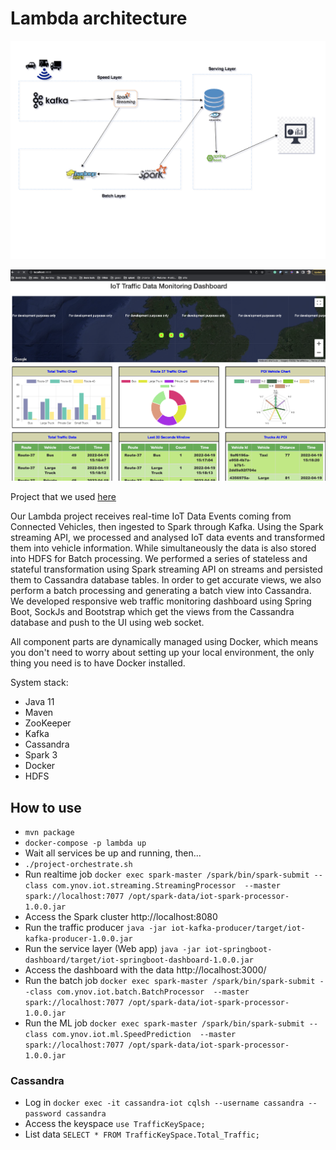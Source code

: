 # Lambda architecture

![Alt text](diagram.png?raw=true "Lambda architecture")

![Alt text](dashboardd.png?raw=true "Dashboard")

Project that we used [here](https://dzone.com/articles/lambda-architecture-how-to-build-a-big-data-pipeli)

Our Lambda project receives real-time IoT Data Events coming from Connected Vehicles, 
then ingested to Spark through Kafka. Using the Spark streaming API, we processed and analysed 
IoT data events and transformed them into vehicle information.
While simultaneously the data is also stored into HDFS for Batch processing. 
We performed a series of stateless and stateful transformation using Spark streaming API on 
streams and persisted them to Cassandra database tables. In order to get accurate views, 
we also perform a batch processing and generating a batch view into Cassandra.
We developed responsive web traffic monitoring dashboard using Spring Boot, 
SockJs and Bootstrap which get the views from the Cassandra database and push to the UI using web socket.


All component parts are dynamically managed using Docker, which means you don't need to worry 
about setting up your local environment, the only thing you need is to have Docker installed.

System stack:
- Java 11
- Maven
- ZooKeeper
- Kafka
- Cassandra
- Spark 3
- Docker
- HDFS




## How to use
* `mvn package`
* `docker-compose -p lambda up`
* Wait all services be up and running, then...
* `./project-orchestrate.sh`
* Run realtime job `docker exec spark-master /spark/bin/spark-submit --class com.ynov.iot.streaming.StreamingProcessor  --master spark://localhost:7077 /opt/spark-data/iot-spark-processor-1.0.0.jar`
* Access the Spark cluster http://localhost:8080
* Run the traffic producer `java -jar iot-kafka-producer/target/iot-kafka-producer-1.0.0.jar`
* Run the service layer (Web app) `java -jar iot-springboot-dashboard/target/iot-springboot-dashboard-1.0.0.jar` 
* Access the dashboard with the data http://localhost:3000/
* Run the batch job `docker exec spark-master /spark/bin/spark-submit --class com.ynov.iot.batch.BatchProcessor  --master spark://localhost:7077 /opt/spark-data/iot-spark-processor-1.0.0.jar`
* Run the ML job `docker exec spark-master /spark/bin/spark-submit --class com.ynov.iot.ml.SpeedPrediction  --master spark://localhost:7077 /opt/spark-data/iot-spark-processor-1.0.0.jar`



### Cassandra
- Log in `docker exec -it cassandra-iot cqlsh --username cassandra --password cassandra`
- Access the keyspace `use TrafficKeySpace;`
- List data `SELECT * FROM TrafficKeySpace.Total_Traffic;`


